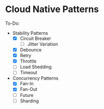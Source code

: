 # Cloud Native Patterns

To-Do:

- Stability Patterns
    - [X] Circuit Breaker
        - [ ] Jitter Variation
    - [X] Debounce
    - [X] Retry
    - [X] Throttle
    - [ ] Load Shedding
    - [ ] Timeout

- Concurrency Patterns
    - [X] Fan-In
    - [X] Fan-Out
    - [ ] Future
    - [ ] Sharding
